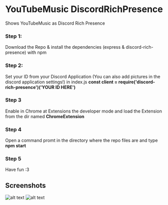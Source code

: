 # YouTubeMusic DiscordRichPresence
Shows YouTubeMusic as Discord Rich Presence

### Step 1:
Download the Repo & install the dependencies (express & discord-rich-presence) with npm

### Step 2:
Set your ID from your Discord Application (You can also add pictures in the discord application settings!) in index.js 
**const client = require('discord-rich-presence')('YOUR ID HERE')**

### Step 3
Enable in Chrome at Extensions the developer mode and load the Extension from the dir named **ChromeExtension**

### Step 4
Open a command promt in the directory where the repo files are and type **npm start**

### Step 5
Have fun :3

## Screenshots
![alt text](https://github.com/DevDenisYT/YouTubeMusicDiscordRichPresence/blob/master/Anmerkung%202020-07-24%20001309.png?raw=true)
![alt text](https://github.com/DevDenisYT/YouTubeMusicDiscordRichPresence/blob/master/Anmerkung%202020-07-24%20001239.png?raw=true)
